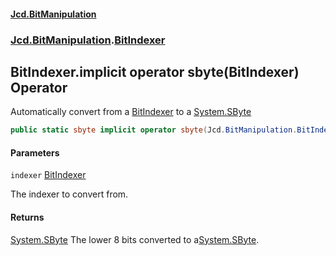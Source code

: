 #### [Jcd.BitManipulation](index.md 'index')

### [Jcd.BitManipulation](Jcd.BitManipulation.md 'Jcd.BitManipulation').[BitIndexer](Jcd.BitManipulation.BitIndexer.md 'Jcd.BitManipulation.BitIndexer')

## BitIndexer.implicit operator sbyte(BitIndexer) Operator

Automatically convert from a
[BitIndexer](Jcd.BitManipulation.BitIndexer.md 'Jcd.BitManipulation.BitIndexer')
to a
[System.SByte](https://docs.microsoft.com/en-us/dotnet/api/System.SByte 'System.SByte')

```csharp
public static sbyte implicit operator sbyte(Jcd.BitManipulation.BitIndexer indexer);
```

#### Parameters

<a name='Jcd.BitManipulation.BitIndexer.op_Implicitsbyte(Jcd.BitManipulation.BitIndexer).indexer'></a>

`indexer` [BitIndexer](Jcd.BitManipulation.BitIndexer.md 'Jcd.BitManipulation.BitIndexer')

The indexer to convert from.

#### Returns

[System.SByte](https://docs.microsoft.com/en-us/dotnet/api/System.SByte 'System.SByte')
The lower 8 bits converted to a[System.SByte](https://docs.microsoft.com/en-us/dotnet/api/System.SByte 'System.SByte').